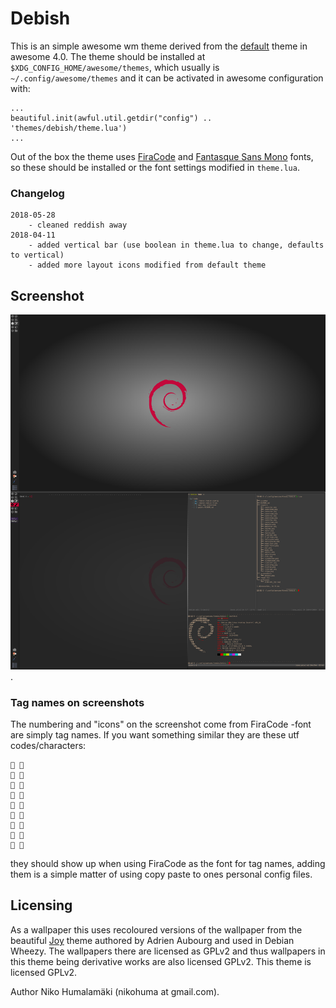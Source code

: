# Debish #

This is an simple awesome wm theme derived from the
[default](https://github.com/awesomeWM/awesome/blob/v4.0/themes/default/theme.lua)
theme in awesome 4.0. The theme should be installed at
`$XDG_CONFIG_HOME/awesome/themes`, which usually is `~/.config/awesome/themes`
and it can be activated in awesome configuration with:

```
...
beautiful.init(awful.util.getdir("config") .. 'themes/debish/theme.lua')
...
```

Out of the box the theme uses [FiraCode](https://github.com/tonsky/FiraCode)
and [Fantasque Sans Mono](https://github.com/belluzj/fantasque-sans) fonts, so
these should be installed or the font settings modified in `theme.lua`.

### Changelog ###

```
2018-05-28
    - cleaned reddish away
2018-04-11
    - added vertical bar (use boolean in theme.lua to change, defaults to vertical)
    - added more layout icons modified from default theme
```

## Screenshot ##

![Debish](screenshots/debish.png "Debish clean and busy.").

### Tag names on screenshots ###

The numbering and "icons" on the screenshot come from FiraCode -font are simply
tag names. If you want something similar they are these utf codes/characters:

```
➊ 
➋ 
➌ 
➍ 
➎ 
➏ 
➎ 
➑ 
➒ 
```

they should show up when using FiraCode as the font for tag names, adding them
is a simple matter of using copy paste to ones personal config files.

## Licensing ##

As a wallpaper this uses recoloured versions of the wallpaper from the beautiful
[Joy](https://wiki.debian.org/DebianArt/Themes/Joy) theme authored by Adrien
Aubourg and used in Debian Wheezy. The wallpapers there are licensed as GPLv2
and thus wallpapers in this theme being derivative works are also licensed
GPLv2. This theme is licensed GPLv2.

Author Niko Humalamäki (nikohuma at gmail.com).

